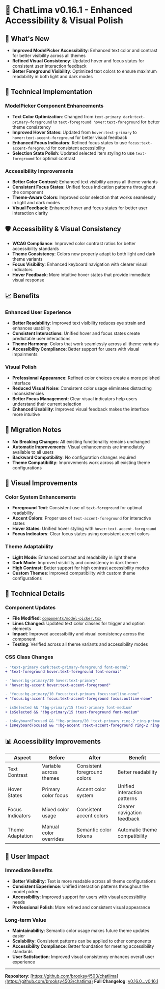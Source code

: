 # 🚀 ChatLima v0.16.1 - Enhanced Accessibility & Visual Polish

## 🎯 What's New

- **Improved ModelPicker Accessibility**: Enhanced text color and contrast for better visibility across all themes
- **Refined Visual Consistency**: Updated hover and focus states for consistent user interaction feedback
- **Better Foreground Visibility**: Optimized text colors to ensure maximum readability in both light and dark modes

## 🔧 Technical Implementation

### ModelPicker Component Enhancements
- **Text Color Optimization**: Changed from `text-primary dark:text-primary-foreground` to `text-foreground hover:text-foreground` for better theme consistency
- **Improved Hover States**: Updated from `hover:text-primary` to `hover:text-accent-foreground` for better visual feedback
- **Enhanced Focus Indicators**: Refined focus states to use `focus:text-accent-foreground` for consistent accessibility
- **Selection State Polish**: Updated selected item styling to use `text-foreground` for optimal contrast

### Accessibility Improvements
- **Better Color Contrast**: Enhanced text visibility across all theme variants
- **Consistent Focus States**: Unified focus indication patterns throughout the component
- **Theme-Aware Colors**: Improved color selection that works seamlessly in light and dark modes
- **Visual Feedback**: Enhanced hover and focus states for better user interaction clarity

## 🛡️ Accessibility & Visual Consistency

- **WCAG Compliance**: Improved color contrast ratios for better accessibility standards
- **Theme Consistency**: Colors now properly adapt to both light and dark theme variants
- **Focus Visibility**: Enhanced keyboard navigation with clearer visual indicators
- **Hover Feedback**: More intuitive hover states that provide immediate visual response

## 📈 Benefits

### Enhanced User Experience
- **Better Readability**: Improved text visibility reduces eye strain and enhances usability
- **Consistent Interactions**: Unified hover and focus states create predictable user interactions
- **Theme Harmony**: Colors that work seamlessly across all theme variants
- **Accessibility Compliance**: Better support for users with visual impairments

### Visual Polish
- **Professional Appearance**: Refined color choices create a more polished interface
- **Reduced Visual Noise**: Consistent color usage eliminates distracting inconsistencies
- **Better Focus Management**: Clear visual indicators help users understand their current selection
- **Enhanced Usability**: Improved visual feedback makes the interface more intuitive

## 🔄 Migration Notes

- **No Breaking Changes**: All existing functionality remains unchanged
- **Automatic Improvements**: Visual enhancements are immediately available to all users
- **Backward Compatibility**: No configuration changes required
- **Theme Compatibility**: Improvements work across all existing theme configurations

## 🎨 Visual Improvements

### Color System Enhancements
- **Foreground Text**: Consistent use of `text-foreground` for optimal readability
- **Accent Colors**: Proper use of `text-accent-foreground` for interactive states
- **Hover States**: Unified hover styling with `hover:text-accent-foreground`
- **Focus Indicators**: Clear focus states using consistent accent colors

### Theme Adaptability
- **Light Mode**: Enhanced contrast and readability in light theme
- **Dark Mode**: Improved visibility and consistency in dark theme
- **High Contrast**: Better support for high contrast accessibility modes
- **Custom Themes**: Improved compatibility with custom theme configurations

## 🚀 Technical Details

### Component Updates
- **File Modified**: [`components/model-picker.tsx`](mdc:chatlima/components/model-picker.tsx)
- **Lines Changed**: Updated text color classes for trigger and option elements
- **Impact**: Improved accessibility and visual consistency across the component
- **Testing**: Verified across all theme variants and accessibility modes

### CSS Class Changes
```diff
- "text-primary dark:text-primary-foreground font-normal"
+ "text-foreground hover:text-foreground font-normal"

- "hover:bg-primary/10 hover:text-primary"
+ "hover:bg-accent hover:text-accent-foreground"

- "focus:bg-primary/10 focus:text-primary focus:outline-none"
+ "focus:bg-accent focus:text-accent-foreground focus:outline-none"

- isSelected && "!bg-primary/15 !text-primary font-medium"
+ isSelected && "!bg-primary/15 !text-foreground font-medium"

- isKeyboardFocused && "!bg-primary/20 !text-primary ring-2 ring-primary/30"
+ isKeyboardFocused && "!bg-accent !text-accent-foreground ring-2 ring-primary/30"
```

## 📊 Accessibility Improvements

| Aspect | Before | After | Benefit |
|--------|--------|-------|---------|
| Text Contrast | Variable across themes | Consistent foreground colors | Better readability |
| Hover States | Primary color focus | Accent color system | Unified interaction patterns |
| Focus Indicators | Mixed color usage | Consistent accent colors | Clearer navigation feedback |
| Theme Adaptation | Manual color overrides | Semantic color tokens | Automatic theme compatibility |

## 🎯 User Impact

### Immediate Benefits
- **Better Visibility**: Text is more readable across all theme configurations
- **Consistent Experience**: Unified interaction patterns throughout the model picker
- **Accessibility**: Improved support for users with visual accessibility needs
- **Professional Polish**: More refined and consistent visual appearance

### Long-term Value
- **Maintainability**: Semantic color usage makes future theme updates easier
- **Scalability**: Consistent patterns can be applied to other components
- **Accessibility Compliance**: Better foundation for meeting accessibility standards
- **User Satisfaction**: Improved visual consistency enhances overall user experience

---

**Repository**: [https://github.com/brooksy4503/chatlima](https://github.com/brooksy4503/chatlima)
**Full Changelog**: [v0.16.0...v0.16.1](https://github.com/brooksy4503/chatlima/compare/v0.16.0...v0.16.1) 